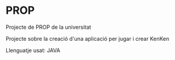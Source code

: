 # PROP
Projecte de PROP de la universitat


Projecte sobre la creació d'una aplicació per jugar i crear KenKen

Llenguatje usat: JAVA
